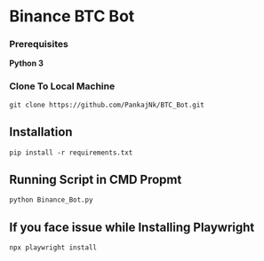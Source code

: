# Binance BTC Bot

### Prerequisites
**Python 3**

### Clone To Local Machine
```
git clone https://github.com/PankajNk/BTC_Bot.git
```

## Installation 
```shell
pip install -r requirements.txt
```
## Running Script in CMD Propmt
```shell
python Binance_Bot.py 
```

## If you face issue while Installing Playwright
```shell
npx playwright install
```
